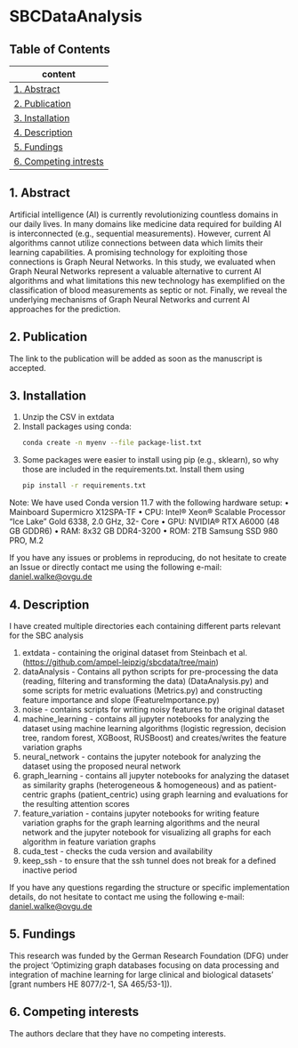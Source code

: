 # SBCDataAnalysis

## Table of Contents 
|content                          |
|---------------------------------|
|[1. Abstract](#overview)     |
|[2. Publication](#publication)     |
|[3. Installation](#installation) |
|[4. Description](#description) |
|[5. Fundings](#fundings)           |
|[6. Competing intrests](#competingIntrests) |

<a name="overview"/>

## 1. Abstract
Artificial intelligence (AI) is currently revolutionizing countless domains in our
daily lives. In many domains like medicine data required for building AI is interconnected (e.g., sequential
measurements). However, current AI algorithms cannot utilize connections between data which limits their
learning capabilities. A promising technology for exploiting those connections is Graph Neural Networks. In
this study, we evaluated when Graph Neural Networks represent a valuable alternative to current AI algorithms
and what limitations this new technology has exemplified on the classification of blood measurements
as septic or not. Finally, we reveal the underlying mechanisms of Graph Neural Networks and current AI
approaches for the prediction.

<a name="publication"/>

## 2. Publication
The link to the publication will be added as soon as the manuscript is accepted.

<a name="installation"/>

## 3. Installation
1) Unzip the CSV in extdata
2) Install packages using conda:
   ```bash
   conda create -n myenv --file package-list.txt
   ```
3) Some packages were easier to install using pip (e.g., sklearn), so why those are included in the requirements.txt. Install them using
   ```bash
   pip install -r requirements.txt
   ```
Note: We have used Conda version 11.7 with the following hardware setup:
•	Mainboard Supermicro X12SPA-TF
•	CPU: Intel® Xeon® Scalable Processor “Ice Lake” Gold 6338, 2.0 GHz, 32- Core
•	GPU: NVIDIA® RTX A6000 (48 GB GDDR6)
•	RAM: 8x32 GB DDR4-3200
•	ROM: 2TB Samsung SSD 980 PRO, M.2  

If you have any issues or problems in reproducing, do not hesitate to create an Issue or directly contact me using the following e-mail:
daniel.walke@ovgu.de

<a name="description"/>

## 4. Description
I have created multiple directories each containing different parts relevant for the SBC analysis

1) extdata - containing the original dataset from Steinbach et al. (https://github.com/ampel-leipzig/sbcdata/tree/main)
2) dataAnalysis - Contains all python scripts for pre-processing the data (reading, filtering and transforming the data) (DataAnalysis.py) and some scripts for metric evaluations (Metrics.py) and constructing feature importance and slope (FeatureImportance.py)
3) noise - contains scripts for writing noisy features to the original dataset
4) machine_learning - contains all jupyter notebooks for analyzing the dataset using machine learning algorithms (logistic regression, decision tree, random forest, XGBoost, RUSBoost) and creates/writes the feature variation graphs
5) neural_network - contains the jupyter notebook for analyzing the dataset using the proposed neural network
6) graph_learning - contains all jupyter notebooks for analyzing the dataset as similarity graphs (heterogeneous & homogeneous) and as patient-centric graphs (patient_centric) using graph learning and evaluations for the resulting attention scores
7) feature_variation - contains jupyter notebooks for writing feature variation graphs for the graph learning algorithms and the neural network and the jupyter notebook for visualizing all graphs for each algorithm in feature variation graphs
8) cuda_test - checks the cuda version and availability
9) keep_ssh - to ensure that the ssh tunnel does not break for a defined inactive period 

If you have any questions regarding the structure or specific implementation details, do not hesitate to contact me using the following e-mail:
daniel.walke@ovgu.de

<a name="fundings"/>

## 5. Fundings
This research was funded by the German Research Foundation (DFG) under the project ‘Optimizing graph databases focusing on data processing and integration of machine learning for large clinical and biological datasets’ [grant numbers HE 8077/2-1, SA 465/53-1]).


<a name="competingIntrests"/>

## 6. Competing interests
The authors declare that they have no competing interests.
